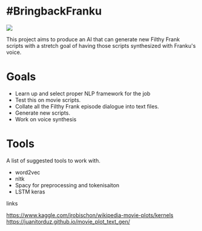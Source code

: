 # #BringbackFranku  

  
![](https://i.ytimg.com/vi/lHzMKHrqXSc/maxresdefault.jpg)  
  
This project aims to produce an AI that can generate new Filthy Frank scripts with a stretch goal of having those scripts synthesized with Franku's voice.  

   
# Goals  

- Learn up and select proper NLP framework for the job 
- Test this on movie scripts. 
- Collate all the Filthy Frank episode dialogue into text files.  
- Generate new scripts.  
- Work on voice synthesis 


# Tools 
  
A list of suggested tools to work with.  
  
- word2vec
- nltk
- Spacy for preprocessing and tokenisaiton
- LSTM keras 


links 

https://www.kaggle.com/jrobischon/wikipedia-movie-plots/kernels
https://juanitorduz.github.io/movie_plot_text_gen/ 

